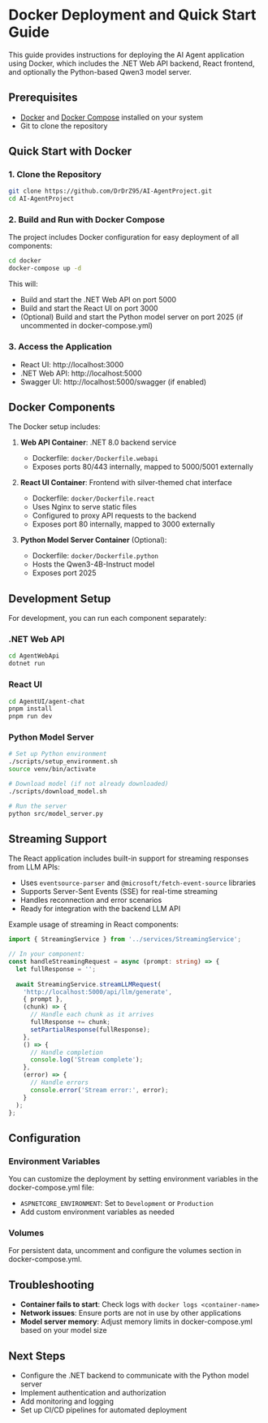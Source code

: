 # Docker Deployment and Quick Start Guide

This guide provides instructions for deploying the AI Agent application using Docker, which includes the .NET Web API backend, React frontend, and optionally the Python-based Qwen3 model server.

## Prerequisites

- [Docker](https://docs.docker.com/get-docker/) and [Docker Compose](https://docs.docker.com/compose/install/) installed on your system
- Git to clone the repository

## Quick Start with Docker

### 1. Clone the Repository

```bash
git clone https://github.com/DrDrZ95/AI-AgentProject.git
cd AI-AgentProject
```

### 2. Build and Run with Docker Compose

The project includes Docker configuration for easy deployment of all components:

```bash
cd docker
docker-compose up -d
```

This will:
- Build and start the .NET Web API on port 5000
- Build and start the React UI on port 3000
- (Optional) Build and start the Python model server on port 2025 (if uncommented in docker-compose.yml)

### 3. Access the Application

- React UI: http://localhost:3000
- .NET Web API: http://localhost:5000
- Swagger UI: http://localhost:5000/swagger (if enabled)

## Docker Components

The Docker setup includes:

1. **Web API Container**: .NET 8.0 backend service
   - Dockerfile: `docker/Dockerfile.webapi`
   - Exposes ports 80/443 internally, mapped to 5000/5001 externally

2. **React UI Container**: Frontend with silver-themed chat interface
   - Dockerfile: `docker/Dockerfile.react`
   - Uses Nginx to serve static files
   - Configured to proxy API requests to the backend
   - Exposes port 80 internally, mapped to 3000 externally

3. **Python Model Server Container** (Optional):
   - Dockerfile: `docker/Dockerfile.python`
   - Hosts the Qwen3-4B-Instruct model
   - Exposes port 2025

## Development Setup

For development, you can run each component separately:

### .NET Web API

```bash
cd AgentWebApi
dotnet run
```

### React UI

```bash
cd AgentUI/agent-chat
pnpm install
pnpm run dev
```

### Python Model Server

```bash
# Set up Python environment
./scripts/setup_environment.sh
source venv/bin/activate

# Download model (if not already downloaded)
./scripts/download_model.sh

# Run the server
python src/model_server.py
```

## Streaming Support

The React application includes built-in support for streaming responses from LLM APIs:

- Uses `eventsource-parser` and `@microsoft/fetch-event-source` libraries
- Supports Server-Sent Events (SSE) for real-time streaming
- Handles reconnection and error scenarios
- Ready for integration with the backend LLM API

Example usage of streaming in React components:

```typescript
import { StreamingService } from '../services/StreamingService';

// In your component:
const handleStreamingRequest = async (prompt: string) => {
  let fullResponse = '';
  
  await StreamingService.streamLLMRequest(
    'http://localhost:5000/api/llm/generate',
    { prompt },
    (chunk) => {
      // Handle each chunk as it arrives
      fullResponse += chunk;
      setPartialResponse(fullResponse);
    },
    () => {
      // Handle completion
      console.log('Stream complete');
    },
    (error) => {
      // Handle errors
      console.error('Stream error:', error);
    }
  );
};
```

## Configuration

### Environment Variables

You can customize the deployment by setting environment variables in the docker-compose.yml file:

- `ASPNETCORE_ENVIRONMENT`: Set to `Development` or `Production`
- Add custom environment variables as needed

### Volumes

For persistent data, uncomment and configure the volumes section in docker-compose.yml.

## Troubleshooting

- **Container fails to start**: Check logs with `docker logs <container-name>`
- **Network issues**: Ensure ports are not in use by other applications
- **Model server memory**: Adjust memory limits in docker-compose.yml based on your model size

## Next Steps

- Configure the .NET backend to communicate with the Python model server
- Implement authentication and authorization
- Add monitoring and logging
- Set up CI/CD pipelines for automated deployment
